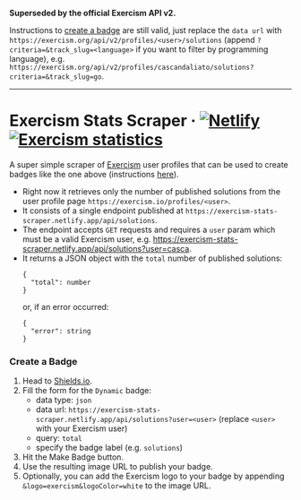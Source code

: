 **Superseded by the official Exercism API v2.**

Instructions to [create a badge](#create-a-badge) are still valid, just replace the `data url` with `https://exercism.org/api/v2/profiles/<user>/solutions` (append `?criteria=&track_slug=<language>` if you want to filter by programming language), e.g. `https://exercism.org/api/v2/profiles/cascandaliato/solutions?criteria=&track_slug=go`.

---

# Exercism Stats Scraper · [![Netlify](https://img.shields.io/netlify/dd4af605-f9cf-4b1a-9bcc-d2a35eaa66dd?logo=netlify&style=flat-square&labelColor=%232B3137&label=deploy%20to%20netlify)](https://app.netlify.com/sites/exercism-stats-scraper/deploys) [![Exercism statistics](https://img.shields.io/badge/dynamic/json?color=009caa&label=my%20solutions&query=total&url=https%3A%2F%2Fexercism-stats-scraper.netlify.app%2Fapi%2Fsolutions%3Fuser%3Dcascandaliato&logo=exercism&logoColor=white&style=flat-square&labelColor=%232B3137)](https://exercism.io/profiles/cascandaliato)
A super simple scraper of [Exercism](http://exercism.io/) user profiles that can be used to create badges like the one above (instructions [here](#create-a-badge)).

- Right now it retrieves only the number of published solutions from the user profile page `https://exercism.io/profiles/<user>`.
- It consists of a single endpoint published at `https://exercism-stats-scraper.netlify.app/api/solutions`.
- The endpoint accepts `GET` requests and requires a `user` param which must be a valid Exercism user, e.g. https://exercism-stats-scraper.netlify.app/api/solutions?user=casca.
- It returns a JSON object with the `total` number of published solutions:
    ```
    {
      "total": number
    }
    ```
  or, if an error occurred:
    ```
    {
      "error": string
    }
    ```

### Create a Badge
1. Head to [Shields.io](https://shields.io/).
1. Fill the form for the `Dynamic` badge:
    - data type: `json`
    - data url: `https://exercism-stats-scraper.netlify.app/api/solutions?user=<user>` (replace `<user>` with your Exercism user)
    - query: `total`
    - specify the badge label (e.g. `solutions`)
1. Hit the Make Badge button.
1. Use the resulting image URL to publish your badge.
1. Optionally, you can add the Exercism logo to your badge by appending `&logo=exercism&logoColor=white` to the image URL.
